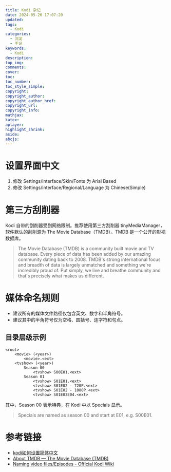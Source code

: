 ```yaml
---
title: Kodi 杂记
date: 2024-05-26 17:07:20
updated:
tags:
  - Kodi
categories:
  - 沉淀
  - 手记
keywords:
  - Kodi
description:
top_img:
comments:
cover:
toc:
toc_number:
toc_style_simple:
copyright:
copyright_author:
copyright_author_href:
copyright_url:
copyright_info:
mathjax:
katex:
aplayer:
highlight_shrink:
aside:
abcjs:
---
```

# 设置界面中文
1. 修改 Settings/Interface/Skin/Fonts 为 Arial Based
2. 修改 Settings/Interface/Regional/Language 为 Chinese(Simple)

# 第三方刮削器
Kodi 自带的刮削器受到网络限制。推荐使用第三方刮削器 tinyMediaManager，软件默认的刮削源为 The Movie Database（TMDB）。TMDB 是一个公开的影视数据库。
> The Movie Database (TMDB) is a community built movie and TV database. Every piece of data has been added by our amazing community dating back to 2008. TMDB's strong international focus and breadth of data is largely unmatched and something we're incredibly proud of. Put simply, we live and breathe community and that's precisely what makes us different.

# 媒体命名规则
- 建议所有的媒体文件路径仅包含英文、数字和半角符号。
- 建议其中的半角符号仅为空格、圆括号、连字符和句点。

## 目录层级示例
```plaintext
<root>
    <movie> (<year>)
        <movie>.<ext>
    <tvshow> (<year>)
        Season 00
            <tvshow> S00E01.<ext>
        Season 01
            <tvshow> S01E01.<ext>
            <tvshow> S01E02 - 720P.<ext>
            <tvshow> S01E02 - 1080P.<ext>
            <tvshow> S01E03E04.<ext>
```
其中，Season 00 表示特典，在 Kodi 中以 Specials 显示。
> Specials are named as season 00 and start at E01, e.g. S00E01.

# 参考链接
- [kodi如何设置简体中文](https://www.bilibili.com/video/BV1CL411G7ZZ/?share_source=copy_web&vd_source=b35357ac0ea0f85de9853e12d095f019)
- [About TMDB — The Movie Database (TMDB)](https://www.themoviedb.org/about)
- [Naming video files/Episodes - Official Kodi Wiki](https://kodi.wiki/view/Naming_video_files/Episodes)
